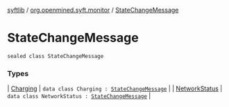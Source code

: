 [syftlib](../../index.md) / [org.openmined.syft.monitor](../index.md) / [StateChangeMessage](./index.md)

# StateChangeMessage

`sealed class StateChangeMessage`

### Types

| [Charging](-charging/index.md) | `data class Charging : `[`StateChangeMessage`](./index.md) |
| [NetworkStatus](-network-status/index.md) | `data class NetworkStatus : `[`StateChangeMessage`](./index.md) |

